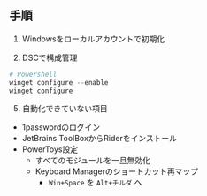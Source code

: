 ## 手順

1. Windowsをローカルアカウントで初期化

2. DSCで構成管理

```powershell
# Powershell
winget configure --enable    
winget configure 
```

5. 自動化できていない項目

- 1passwordのログイン
- JetBrains ToolBoxからRiderをインストール
- PowerToys設定
    - すべてのモジュールを一旦無効化
    - Keyboard Managerのショートカット再マップ
        - `Win+Space` を `Alt+チルダ` へ
